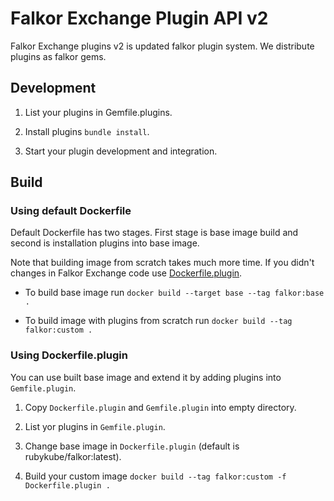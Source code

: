 # Falkor Exchange Plugin API v2

Falkor Exchange plugins v2 is updated falkor plugin system. We distribute plugins as falkor gems.

## Development

1. List your plugins in Gemfile.plugins.

2. Install plugins `bundle install`.

3. Start your plugin development and integration.

## Build

### Using default Dockerfile

Default Dockerfile has two stages. First stage is base image build and second is installation plugins into base image.

Note that building image from scratch takes much more time. If you didn't changes in Falkor Exchange code use [Dockerfile.plugin](#using-dockerfileplugin).

* To build base image run `docker build --target base --tag falkor:base .`

* To build image with plugins from scratch run `docker build --tag falkor:custom .`

### Using Dockerfile.plugin

You can use built base image and extend it by adding plugins into `Gemfile.plugin`.

1. Copy `Dockerfile.plugin` and `Gemfile.plugin` into empty directory.

2. List yor plugins in `Gemfile.plugin`.

3. Change base image in `Dockerfile.plugin` (default is rubykube/falkor:latest).

4. Build your custom image `docker build --tag falkor:custom -f Dockerfile.plugin .`
